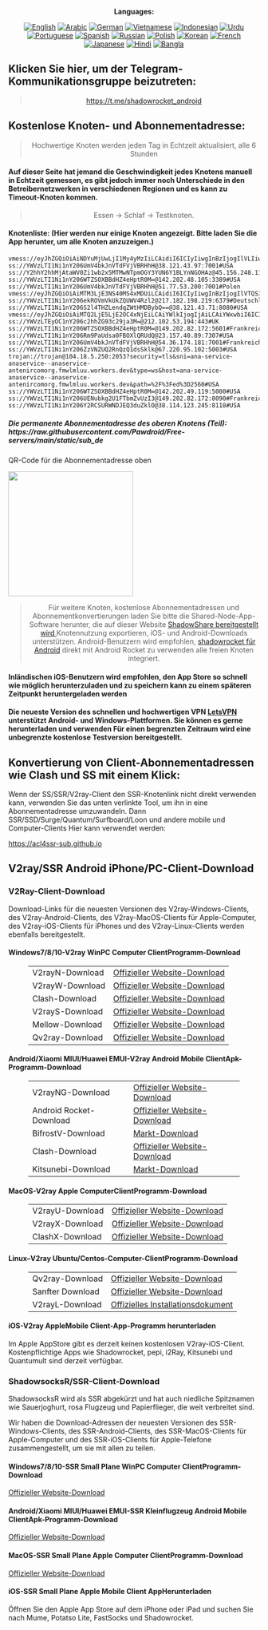 
<div align="center">

**Languages:**

[![English](https://img.shields.io/badge/Language-English-red?style=for-the-badge)](README-en.md)
[![Arabic](https://img.shields.io/badge/Language-Arabic-red?style=for-the-badge)](README-ar.md)
[![German](https://img.shields.io/badge/Language-German-red?style=for-the-badge)](README-de.md)
[![Vietnamese](https://img.shields.io/badge/Language-Vietnamese-red?style=for-the-badge)](README-vi.md)
[![Indonesian](https://img.shields.io/badge/Language-Indonesian-red?style=for-the-badge)](README-id.md)
[![Urdu](https://img.shields.io/badge/Language-Urdu-red?style=for-the-badge)](README-ur-PK.md)
[![Portuguese](https://img.shields.io/badge/Language-Portuguese-red?style=for-the-badge)](README-pt-BR.md)
[![Spanish](https://img.shields.io/badge/Language-Spanish-red?style=for-the-badge)](README-es.md)
[![Russian](https://img.shields.io/badge/Language-Russian-red?style=for-the-badge)](README-ru.md)
[![Polish](https://img.shields.io/badge/Language-Polish-red?style=for-the-badge)](README-pl.md)
[![Korean](https://img.shields.io/badge/Language-Korean-red?style=for-the-badge)](README-ko-KR.md)
[![French](https://img.shields.io/badge/Language-French-red?style=for-the-badge)](README-fr.md)
[![Japanese](https://img.shields.io/badge/Language-Japanese-red?style=for-the-badge)](README-ja.md)
[![Hindi](https://img.shields.io/badge/Language-Hindi-red?style=for-the-badge)](README-hi.md)
[![Bangla](https://img.shields.io/badge/Language-Bangla-red?style=for-the-badge)](README-bn.md)

</div>
<h2>Klicken Sie hier, um der Telegram-Kommunikationsgruppe beizutreten:</h2>
 <blockquote>
 <p style="text-align: center;"><a href="https://t.me/shadowrocket_android">https://t.me/shadowrocket_android</a></p>
 </blockquote>
 <h2>Kostenlose Knoten- und Abonnementadresse:</h2>
 <blockquote>
 <p style="text-align: center;">Hochwertige Knoten werden jeden Tag in Echtzeit aktualisiert, alle 6 Stunden</p>
 </blockquote>
 <h4>Auf dieser Seite hat jemand die Geschwindigkeit jedes Knotens manuell in Echtzeit gemessen, es gibt jedoch immer noch Unterschiede in den Betreibernetzwerken in verschiedenen Regionen und es kann zu Timeout-Knoten kommen. </h4>
 <blockquote>
 <p style="text-align: center;">Essen -> Schlaf -> Testknoten. </p>
 </blockquote>
 <h4>Knotenliste: (Hier werden nur einige Knoten angezeigt. Bitte laden Sie die App herunter, um alle Knoten anzuzeigen.)</h4>
    
```
vmess://eyJhZGQiOiAiNDYuMjUwLjI1My4yMzIiLCAidiI6ICIyIiwgInBzIjogIlVLIiwgInBvcnQiOiA0NjYxNywgImlkIjogIjU1Yjg4YjE0LTBmZjMtNGYyNS04OTgzLWU3M2QxZjlmM2EwYSIsICJhaWQiOiAiMCIsICJuZXQiOiAidGNwIiwgInR5cGUiOiAiIiwgImhvc3QiOiAiIiwgInBhdGgiOiAiIiwgInRscyI6ICIifQ==
ss://YWVzLTI1Ni1nY206UmV4bkJnVTdFVjVBRHhH@38.121.43.97:7001#USA
ss://Y2hhY2hhMjAtaWV0Zi1wb2x5MTMwNTpmOGY3YUN6Y1BLYnNGOHAz@45.156.248.11:990#Bosnien+und+Herzegowina
ss://YWVzLTI1Ni1nY206WTZSOXBBdHZ4eHptR0M=@142.202.48.105:3389#USA
ss://YWVzLTI1Ni1nY206UmV4bkJnVTdFVjVBRHhH@51.77.53.200:7001#Polen
vmess://eyJhZGQiOiAiMTM3LjE3NS40MS4xMDUiLCAidiI6ICIyIiwgInBzIjogIlVTQSIsICJwb3J0IjogMzgwMDUsICJpZCI6ICI0MTgwNDhhZi1hMjkzLTRiOTktOWIwYy05OGNhMzU4MGRkMjQiLCAiYWlkIjogIjY0IiwgIm5ldCI6ICJ3cyIsICJ0eXBlIjogIiIsICJob3N0IjogIiIsICJwYXRoIjogIi9wYXRoLzE3MzkwMTc0MDc0MTgiLCAidGxzIjogInRscyJ9
ss://YWVzLTI1Ni1nY206ekROVmVkUkZQUWV4Rzl2@217.182.198.219:6379#Deutschland
ss://YWVzLTI1Ni1nY206S2l4THZLendqZWtHMDBybQ==@38.121.43.71:8080#USA
vmess://eyJhZGQiOiAiMTQ2LjE5LjE2OC4xNjEiLCAiYWlkIjogIjAiLCAiYWxwbiI6ICIiLCAiZnAiOiAiY2hyb21lIiwgImhvc3QiOiAiYXowNS5iZXlvbmR5LmNmZCIsICJpZCI6ICIzZjYzOGYzNC04ZGJhLTQxODYtYmM0My0yNzE2YTdkZGQ0YmUiLCAibmV0IjogIndzIiwgInBhdGgiOiAiL2xpbmsiLCAicG9ydCI6ICI0NDMiLCAicHMiOiAiRnJhbmtyZWljaCIsICJzY3kiOiAiYXV0byIsICJzbmkiOiAiYXowNS5iZXlvbmR5LmNmZCIsICJ0bHMiOiAidGxzIiwgInR5cGUiOiAiIiwgInYiOiAiMiJ9
ss://YWVzLTEyOC1nY206c2hhZG93c29ja3M=@212.102.53.194:443#UK
ss://YWVzLTI1Ni1nY206WTZSOXBBdHZ4eHptR0M=@149.202.82.172:5601#Frankreich
ss://YWVzLTI1Ni1nY206Rm9PaUdsa0FBOXlQRUdQ@23.157.40.89:7307#USA
ss://YWVzLTI1Ni1nY206UmV4bkJnVTdFVjVBRHhH@54.36.174.181:7001#Frankreich
ss://YWVzLTI1Ni1nY206ZzVNZUQ2RnQzQ1dsSklk@67.220.95.102:5003#USA
trojan://trojan@104.18.5.250:2053?security=tls&sni=ana-service-anaservice--anaservice-antenircomorg.fmwlmluu.workers.dev&type=ws&host=ana-service-anaservice--anaservice-antenircomorg.fmwlmluu.workers.dev&path=%2F%3Fed%3D2560#USA
ss://YWVzLTI1Ni1nY206WTZSOXBBdHZ4eHptR0M=@142.202.49.119:5000#USA
ss://YWVzLTI1Ni1nY206UENubkg2U1FTbmZvUzI3@149.202.82.172:8090#Frankreich
ss://YWVzLTI1Ni1nY206Y2RCSURWNDJEQ3duZklO@38.114.123.245:8118#USA
```
<h5>Die permanente Abonnementadresse des oberen Knotens (Teil): https://raw.githubusercontent.com/Pawdroid/Free-servers/main/static/sub_de</h5>
 <p>QR-Code für die Abonnementadresse oben</p>
 <img src='https://raw.githubusercontent.com/Pawdroid/Free-servers/main/static/sub_de.png' width=250 height=250>
 <blockquote style='text-align: center;'>Für weitere Knoten, kostenlose Abonnementadressen und Abonnementkonvertierungen laden Sie bitte die Shared-Node-App-Software herunter, die auf dieser Website <a href='https://shadowsharing.com'>ShadowShare bereitgestellt wird </a> Knotennutzung exportieren, iOS- und Android-Downloads unterstützen. Android-Benutzern wird empfohlen, <a href='https://github.com/Pawdroid/shadowrocket_for_android'>shadowrocket für Android</a> direkt mit Android Rocket zu verwenden alle freien Knoten integriert. </blockquote>
 <h4>Inländischen iOS-Benutzern wird empfohlen, den App Store so schnell wie möglich herunterzuladen und zu speichern kann zu einem späteren Zeitpunkt heruntergeladen werden</h4>
 <h4>Die neueste Version des schnellen und hochwertigen VPN <a href='https://letsgovpn.com'>LetsVPN</a> unterstützt Android- und Windows-Plattformen. Sie können es gerne herunterladen und verwenden Für einen begrenzten Zeitraum wird eine unbegrenzte kostenlose Testversion bereitgestellt. </h4>
 <div class="nv-content-wrap-Eintragsinhalt">
 <h2>Konvertierung von Client-Abonnementadressen wie Clash und SS mit einem Klick:</h2>
 <p>Wenn der SS/SSR/V2ray-Client den SSR-Knotenlink nicht direkt verwenden kann, verwenden Sie das unten verlinkte Tool, um ihn in eine Abonnementadresse umzuwandeln. Dann SSR/SSD/Surge/Quantum/Surfboard/Loon und andere mobile und Computer-Clients Hier kann verwendet werden:</p>
 <p><a href="https://acl4ssr-sub.github.io" target="_blank" rel="noreferrer noopener nofollow">https://acl4ssr-sub.github.io</a></p>
 <h2>V2ray/SSR Android iPhone/PC-Client-Download</h2>
 <h3>V2Ray-Client-Download</h3>
 <p>Download-Links für die neuesten Versionen des V2ray-Windows-Clients, des V2ray-Android-Clients, des V2ray-MacOS-Clients für Apple-Computer, des V2ray-iOS-Clients für iPhones und des V2ray-Linux-Clients werden ebenfalls bereitgestellt. </p>
 <h4>Windows7/8/10-<strong>V2ray WinPC Computer Client</strong>Programm-Download</h4>
 <figure class="wp-block-table alignwide is-style-stripes"><table><tbody><tr><td>V2rayN-Download</td><td><a href="https://github. com/2dust/v2rayN/releases" target="_blank" rel="noreferrer noopener">Offizieller Website-Download</a></td></tr><tr><td>V2rayW-Download</td><td> <a href="https://github.com/Cenmrev/V2RayW/releases" target="_blank" rel="noreferrer noopener">Offizieller Website-Download</a></td></tr><tr><td> Clash-Download</td><td><a href="https://github.com/Fndroid/clash_for_windows_pkg/releases" target="_blank" rel="noreferrer noopener">Offizieller Website-Download</a></td> </tr><tr><td>V2rayS-Download</td><td><a href="https://github.com/Shinlor/V2RayS/releases" target="_blank" rel="noreferrer noopener">Offizieller Website-Download</a></td></tr><tr><td>Mellow-Download</td><td><a href="https://github.com/mellow-io/mellow/releases" target="_blank" rel="noreferrer noopener">Offizieller Website-Download</a></td></tr><tr><td>Qv2ray-Download</td><td><a href= „https://github.com/Qv2ray/Qv2ray“ target="_blank" rel="noreferrer noopener">Offizieller Website-Download</a></td></tr></tbody></table></figure>
 <h4><strong>Android/Xiaomi MIUI/Huawei EMUI-V2ray Android Mobile Client</strong>Apk-Programm-Download</h4>
 <figure class="wp-block-table alignwide is-style-stripes"><table><tbody><tr><td>V2rayNG-Download</td><td><a href="https://github. com/2dust/v2rayNG/releases" target="_blank" rel="noreferrer noopener">Offizieller Website-Download</a></td></tr><tr><td>Android Rocket-Download</td><td><a href="https://github.com/Pawdroid/shadowrocket_for_android/releases" target="_blank" rel="noreferrer noopener">Offizieller Website-Download</a></td></tr><tr> <td>BifrostV-Download</td><td><a rel="noreferrer noopener" href="https://www.appsapk.com/downloading/latest/com.github.dawndiy.bifrostv-0.6.8.apk " target="_blank">Markt-Download</a></td></tr><tr><td>Clash-Download</td><td><a href="https://github.com/Kr328/ClashForAndroid/releases" target="_blank" rel="noreferrer noopener">Offizieller Website-Download</a></td></tr><tr><td>Kitsunebi-Download</td><td><a rel =" noreferrer noopener" href="https://apkpure.com/kitsunebi/fun.kitsunebi.kitsunebi4android" target="_blank">Markt-Download</a></td></tr></tbody></table></figure>
 <h4><strong>MacOS-V2ray <strong>Apple Computer</strong>Client</strong>Programm-Download</h4>
 <figure class="wp-block-table alignwide is-style-stripes"><table><tbody><tr><td>V2rayU-Download</td><td><a href="https://github. com/yanue/V2rayU/releases" target="_blank" rel="noreferrer noopener">Offizieller Website-Download</a></td></tr><tr><td>V2rayX-Download</td><td> <a href="https://github.com/Cenmrev/V2RayX/releases" target="_blank" rel="noreferrer noopener">Offizieller Website-Download</a></td></tr><tr><td> ClashX-Download</td><td><a href="https://github.com/yichengchen/clashX/releases" target="_blank" rel="noreferrer noopener">Offizieller Website-Download</a></td> </tr></tbody></table></figure>
 <h4><strong>Linux</strong>–<strong>V2ray Ubuntu/Centos-Computer-Client</strong>Programm-Download</h4>
 <figure class="wp-block-table alignwide is-style-stripes"><table><tbody><tr><td>Qv2ray-Download</td><td><a href="https://github. com/Qv2ray/Qv2ray" target="_blank" rel="noreferrer noopener">Offizieller Website-Download</a></td></tr><tr><td>Sanfter Download</td><td><a href ="https://github.com/mellow-io/mellow/releases" target="_blank" rel="noreferrer noopener">Offizieller Website-Download</a></td></tr><tr><td> V2rayL-Download</td><td><a rel="noreferrer noopener" href="https://github.com/jiangxufeng/v2rayL" target="_blank">Offizielles Installationsdokument</a></td></tr></tbody></table></figure>
 <h4>iOS-<strong>V2ray Apple<strong>Mobile Client</strong>-App-Programm</strong> herunterladen</h4>
 <p>Im Apple AppStore gibt es derzeit keinen kostenlosen V2ray-iOS-Client. Kostenpflichtige Apps wie Shadowrocket, pepi, i2Ray, Kitsunebi und Quantumult sind derzeit verfügbar. </p>
 <h3>ShadowsocksR/SSR-Client-Download</h3>
 <p>ShadowsocksR wird als SSR abgekürzt und hat auch niedliche Spitznamen wie Sauerjoghurt, rosa Flugzeug und Papierflieger, die weit verbreitet sind. </p>
 <p>Wir haben die Download-Adressen der neuesten Versionen des SSR-Windows-Clients, des SSR-Android-Clients, des SSR-MacOS-Clients für Apple-Computer und des SSR-iOS-Clients für Apple-Telefone zusammengestellt, um sie mit allen zu teilen. </p>
 <h4><strong>Windows7/8/10-<strong>SSR Small Plane WinPC Computer Client</strong>Programm-Download</strong></h4>
 <p><a rel="noreferrer noopener" href="https://github.com/shadowsocksrr/shadowsocksr-csharp/releases" target="_blank">Offizieller Website-Download</a></p>
 <h4><strong><strong>Android/Xiaomi MIUI/Huawei EMUI-SSR Kleinflugzeug Android Mobile Client</strong>Apk-Programm-Download</strong></h4>
 <p><a rel="noreferrer noopener" href="https://github.com/shadowsocksrr/shadowsocksr-android/releases" target="_blank">Offizieller Website-Download</a></p>
 <h4><strong><strong>MacOS-SSR Small Plane Apple Computer Client</strong>Programm-Download</strong></h4>
 <p><a href="https://github.com/qinyuhang/ShadowsocksX-NG-R/releases" target="_blank" rel="noreferrer noopener">Offizieller Website-Download</a></p>
 <h4><strong>iOS-<strong>SSR Small Plane Apple Mobile Client App</strong></strong>Herunterladen</h4>
 <p>Öffnen Sie den Apple App Store auf dem iPhone oder iPad und suchen Sie nach Mume, Potatso Lite, FastSocks und Shadowrocket. </p></div>
    